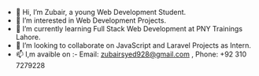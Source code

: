 - 👋 Hi, I’m Zubair, a young Web Development Student.
- 👀 I’m interested in Web Development Projects.
- 🌱 I’m currently learning Full Stack Web Development at PNY Trainings Lahore.
- 💞️ I’m looking to collaborate on JavaScript and Laravel Projects as Intern.
- 📫 I,m avaible on :- Email: zubairsyed928@gmail.com , Phone: +92 310 7279228

<!---
ZubairShah03/ZubairShah03 is a ✨ special ✨ repository because its `README.md` (this file) appears on your GitHub profile.
You can click the Preview link to take a look at your changes.
--->
